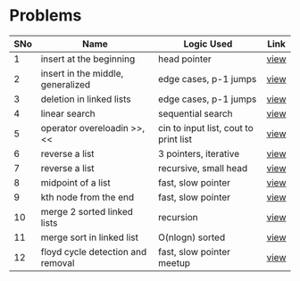 # Problems

SNo | Name | Logic Used | Link |
----|------|------------|------|
1 | insert at the beginning | head pointer | [view](insert_at_head.cpp)
2 | insert in the middle, generalized | edge cases, p-1 jumps | [view](insert_in_middle.cpp)
3 | deletion in linked lists | edge cases, p-1 jumps | [view](deletion.cpp)
4 | linear search | sequential search | [view](searching.cpp)
5 | operator overeloadin >>, << | cin to input list, cout to print list | [view](operator_overloading.cpp)
6 | reverse a list | 3 pointers, iterative | [view](reverse_list.cpp)
7 | reverse a list | recursive, small head | [view](recursive_reverse.cpp)
8 | midpoint of a list | fast, slow pointer | [view](midpoint_runner.cpp)
9 | kth node from the end | fast, slow pointer | [view](kth_node_from_end.cpp)
10 | merge 2 sorted linked lists | recursion | [view](merge_2_sorted_lists.cpp)
11 | merge sort in linked list | O(nlogn) sorted | [view](merge_sort.cpp)
12 | floyd cycle detection and removal | fast, slow pointer meetup | [view](floyds_cycle.cpp)